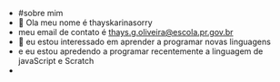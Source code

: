 - #sobre mim
- 👀 Ola meu nome é thayskarinasorry
- meu email de contato é thays.g.oliveira@escola.pr.gov.br
- 🌱 eu estou interessado em aprender a programar novas linguagens
-  e eu estou apredendo a programar recentemente a linguagem de javaScript e Scratch
-

<!---
thayskarinasorry/thayskarinasorry is a ✨ special ✨ repository because its `README.md` (this file) appears on your GitHub profile.
You can click the Preview link to take a look at your changes.
--->
